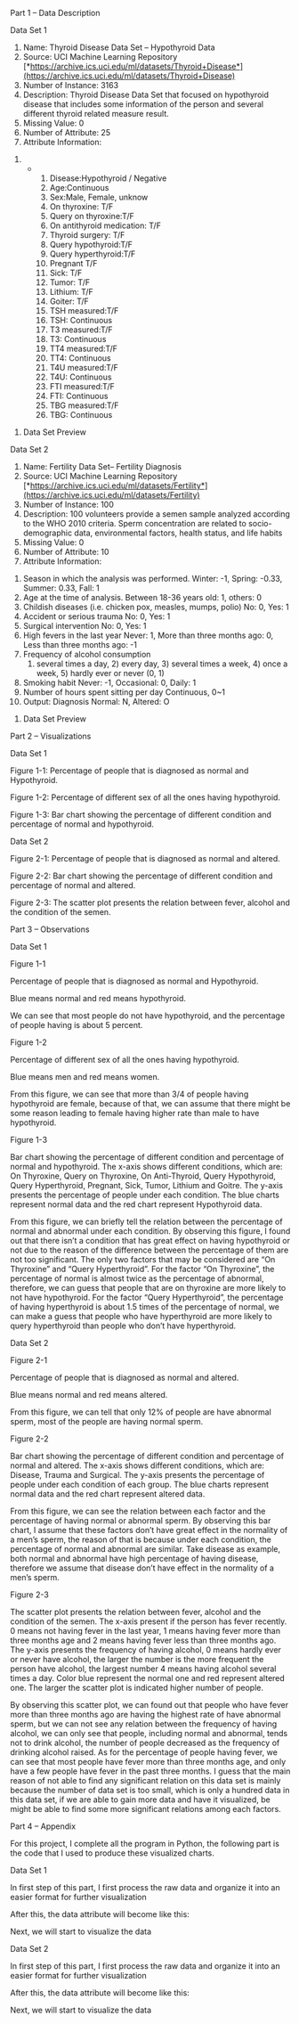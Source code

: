 Part 1 – Data Description

<span id="anchor"></span>Data Set 1

1.  Name: Thyroid Disease Data Set – Hypothyroid Data
2.  Source: UCI Machine Learning Repository
    [*https://archive.ics.uci.edu/ml/datasets/Thyroid+Disease*](https://archive.ics.uci.edu/ml/datasets/Thyroid+Disease)
3.  Number of Instance: 3163
4.  Description: Thyroid Disease Data Set that focused on hypothyroid disease that includes some information of the person and several different thyroid related measure result.
5.  Missing Value: 0
6.  Number of Attribute: 25
7.  Attribute Information:

<!-- -->

1.  -   1.  Disease:Hypothyroid / Negative
        2.  Age:Continuous
        3.  Sex:Male, Female, unknow
        4.  On thyroxine: T/F
        5.  Query on thyroxine:T/F
        6.  On antithyroid medication: T/F
        7.  Thyroid surgery: T/F
        8.  Query hypothyroid:T/F
        9.  Query hyperthyroid:T/F
        10. Pregnant T/F
        11. Sick: T/F
        12. Tumor: T/F
        13. Lithium: T/F
        14. Goiter: T/F
        15. TSH measured:T/F
        16. TSH: Continuous
        17. T3 measured:T/F
        18. T3: Continuous
        19. TT4 measured:T/F
        20. TT4: Continuous
        21. T4U measured:T/F
        22. T4U: Continuous
        23. FTI measured:T/F
        24. FTI: Continuous
        25. TBG measured:T/F
        26. TBG: Continuous

<!-- -->

1.  Data Set Preview

Data Set 2

1.  Name: Fertility Data Set– Fertility Diagnosis
2.  Source: UCI Machine Learning Repository
    [*https://archive.ics.uci.edu/ml/datasets/Fertility*](https://archive.ics.uci.edu/ml/datasets/Fertility)
3.  Number of Instance: 100
4.  Description: 100 volunteers provide a semen sample analyzed according to the WHO 2010 criteria. Sperm concentration are related to socio-demographic data, environmental factors, health status, and life habits
5.  Missing Value: 0
6.  Number of Attribute: 10
7.  Attribute Information:

<!-- -->

1.  Season in which the analysis was performed.
    Winter: -1, Spring: -0.33, Summer: 0.33, Fall: 1
2.  Age at the time of analysis.
    Between 18-36 years old: 1, others: 0
3.  Childish diseases (i.e. chicken pox, measles, mumps, polio)
    No: 0, Yes: 1
4.  Accident or serious trauma
    No: 0, Yes: 1
5.  Surgical intervention
    No: 0, Yes: 1
6.  High fevers in the last year
    Never: 1, More than three months ago: 0, Less than three months ago: -1
7.  Frequency of alcohol consumption
    1) several times a day, 2) every day, 3) several times a week, 4) once a week, 5) hardly ever or never (0, 1)
8.  Smoking habit
    Never: -1, Occasional: 0, Daily: 1
9.  Number of hours spent sitting per day
    Continuous, 0~1
10. Output: Diagnosis
    Normal: N, Altered: O

<!-- -->

1.  Data Set Preview

Part 2 – Visualizations

Data Set 1

Figure 1-1: Percentage of people that is diagnosed as normal and Hypothyroid.

Figure 1-2: Percentage of different sex of all the ones having hypothyroid.

Figure 1-3: Bar chart showing the percentage of different condition and percentage of normal and hypothyroid.

Data Set 2

Figure 2-1: Percentage of people that is diagnosed as normal and altered.

Figure 2-2: Bar chart showing the percentage of different condition and percentage of normal and altered.

Figure 2-3: The scatter plot presents the relation between fever, alcohol and the condition of the semen.

Part 3 – Observations

Data Set 1

Figure 1-1

Percentage of people that is diagnosed as normal and Hypothyroid.

Blue means normal and red means hypothyroid.

We can see that most people do not have hypothyroid, and the percentage of people having is about 5 percent.

Figure 1-2

Percentage of different sex of all the ones having hypothyroid.

Blue means men and red means women.

From this figure, we can see that more than 3/4 of people having hypothyroid are female, because of that, we can assume that there might be some reason leading to female having higher rate than male to have hypothyroid.

Figure 1-3

Bar chart showing the percentage of different condition and percentage of normal and hypothyroid. The x-axis shows different conditions, which are: On Thyroxine, Query on Thyroxine, On Anti-Thyroid, Query Hypothyroid, Query Hyperthyroid, Pregnant, Sick, Tumor, Lithium and Goitre. The y-axis presents the percentage of people under each condition. The blue charts represent normal data and the red chart represent Hypothyroid data.

From this figure, we can briefly tell the relation between the percentage of normal and abnormal under each condition. By observing this figure, I found out that there isn’t a condition that has great effect on having hypothyroid or not due to the reason of the difference between the percentage of them are not too significant. The only two factors that may be considered are “On Thyroxine” and “Query Hyperthyroid”. For the factor “On Thyroxine”, the percentage of normal is almost twice as the percentage of abnormal, therefore, we can guess that people that are on thyroxine are more likely to not have hypothyroid. For the factor “Query Hyperthyroid”, the percentage of having hyperthyroid is about 1.5 times of the percentage of normal, we can make a guess that people who have hyperthyroid are more likely to query hyperthyroid than people who don’t have hyperthyroid.

Data Set 2

Figure 2-1

Percentage of people that is diagnosed as normal and altered.

Blue means normal and red means altered.

From this figure, we can tell that only 12% of people are have abnormal sperm, most of the people are having normal sperm.

Figure 2-2

Bar chart showing the percentage of different condition and percentage of normal and altered. The x-axis shows different conditions, which are: Disease, Trauma and Surgical. The y-axis presents the percentage of people under each condition of each group. The blue charts represent normal data and the red chart represent altered data.

From this figure, we can see the relation between each factor and the percentage of having normal or abnormal sperm. By observing this bar chart, I assume that these factors don’t have great effect in the normality of a men’s sperm, the reason of that is because under each condition, the percentage of normal and abnormal are similar. Take disease as example, both normal and abnormal have high percentage of having disease, therefore we assume that disease don’t have effect in the normality of a men’s sperm.

Figure 2-3

The scatter plot presents the relation between fever, alcohol and the condition of the semen. The x-axis present if the person has fever recently. 0 means not having fever in the last year, 1 means having fever more than three months age and 2 means having fever less than three months ago. The y-axis presents the frequency of having alcohol, 0 means hardly ever or never have alcohol, the larger the number is the more frequent the person have alcohol, the largest number 4 means having alcohol several times a day. Color blue represent the normal one and red represent altered one. The larger the scatter plot is indicated higher number of people.

By observing this scatter plot, we can found out that people who have fever more than three months ago are having the highest rate of have abnormal sperm, but we can not see any relation between the frequency of having alcohol, we can only see that people, including normal and abnormal, tends not to drink alcohol, the number of people decreased as the frequency of drinking alcohol raised. As for the percentage of people having fever, we can see that most people have fever more than three months age, and only have a few people have fever in the past three months. I guess that the main reason of not able to find any significant relation on this data set is mainly because the number of data set is too small, which is only a hundred data in this data set, if we are able to gain more data and have it visualized, be might be able to find some more significant relations among each factors.

Part 4 – Appendix

For this project, I complete all the program in Python, the following part is the code that I used to produce these visualized charts.

Data Set 1

In first step of this part, I first process the raw data and organize it into an easier format for further visualization

After this, the data attribute will become like this:

Next, we will start to visualize the data

Data Set 2

In first step of this part, I first process the raw data and organize it into an easier format for further visualization

After this, the data attribute will become like this:

Next, we will start to visualize the data
